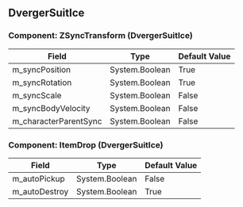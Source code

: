 ## DvergerSuitIce

### Component: ZSyncTransform (DvergerSuitIce)

|Field|Type|Default Value|
|-----|----|-------------|
|m_syncPosition|System.Boolean|True|
|m_syncRotation|System.Boolean|True|
|m_syncScale|System.Boolean|False|
|m_syncBodyVelocity|System.Boolean|False|
|m_characterParentSync|System.Boolean|False|

### Component: ItemDrop (DvergerSuitIce)

|Field|Type|Default Value|
|-----|----|-------------|
|m_autoPickup|System.Boolean|False|
|m_autoDestroy|System.Boolean|True|


